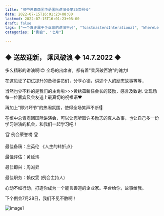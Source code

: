 ```yaml
---
title: "槟中总青商团华语国际讲演会第35次例会"
date: 2022-07-15T16:01:23+08:00
lastmod: 2022-07-15T16:01:23+08:00
draft: false
tags: ["一个真正属于企业家的讲演平台", "ToastmastersInterational", "WhereLeadersAreMade", "庄英伦", "黄延玮", "周派昇", "赖仪雯"]
categories: ["例会", "七月"]

---
```


## ◆ 送故迎新， 乘风破浪 ◆ 14.7.2022 ◆ 
多么精彩的讲演啊!😍 全场的出席者，都有着"乘风破百浪"的魄力!

在这见证了初试提升的备稿讲员们，分享心德，讲述个人的励志故事等等..

当然也少不料的是我们的主角啦>>>黄绣茹新任会长的鼓励，感言及致谢. 让现场每一位嘉宾及会友送上最真切的祝福语❤

再加上"即兴坏节"的热闹氛围，使得全场笑声不断!🤣 

在槟中总青商团国际讲演会，可以让您听取许多励志的真人故事，也让自己多一份学习讲演的机会，和我们一起学习吧！ 

🏆 例会荣誉榜 🏆

最佳备稿：庄英伦 《人生的转折点》

最佳评估：黄延玮

最佳即兴：周派昇

最佳职务：赖仪雯 (例会主持人)

心动不如行动，打造你成为一个能言善道的企业家。平台给你，故事给我。

下个例会7月28日，我们不见不散啊！ 

![image1](/tmc/file/2022/7/35/1.jpg "image1")
